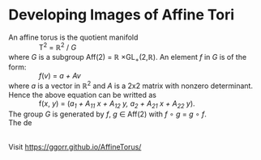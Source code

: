 # Developing Images of Affine Tori

An affine torus is the quotient manifold<br>
&emsp;&emsp;&emsp;&emsp; T<sup>2</sup> = &#x211d;<sup>2</sup> / <i>G</i><br>
where <i>G</i> is a subgroup Aff(2) = &#x211d; &#x00D7;GL<sub>+</sub>(2,&#x211d;). An element <i>f</i> in <i>G</i> is of the form:<br>
&emsp;&emsp;&emsp;&emsp; <i>f</i>(<i>v</i>) = <i>a + Av</i><br>
where <i>a</i> is a vector in &#x211d;<sup>2</sup> and <i>A</i> is a 2x2 matrix with nonzero determinant. Hence the above equation can be writted as<br>
&emsp;&emsp;&emsp;&emsp; <i></i>f(<i>x</i>, <i>y</i>) = (<i>a<sub>1</sub> + A<sub>11</sub> x + A<sub>12</sub> y, a<sub>2</sub> + A<sub>21</sub> x + A<sub>22</sub> y</i>).
<br>
The group <i>G</i> is generated by <i>f</i>, <i>g</i> &#x2208; Aff(2) with <i>f</i> &#x2218; <i>g</i> = <i>g</i> &#x2218; <i>f</i>.<br>
The de

<br>
Visit <a href="https://ggorr.github.io/AffineTorus/" target="_blank">https://ggorr.github.io/AffineTorus/</a>
